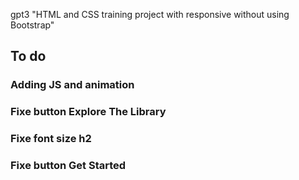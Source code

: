 gpt3 "HTML and CSS training project with responsive without using Bootstrap"

## To do

### Adding JS and animation
### Fixe button Explore The Library
### Fixe font size h2
### Fixe button Get Started
